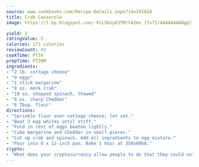 ```yaml
---
source: www.cookbooks.com/Recipe-Details.aspx?id=341018
title: Crab Casserole
image: https://1.bp.blogspot.com/-PcL5DzyK3TM/YA2Hv_17v7I/AAAAAAAABgU/fyHeesSth_IZW9mL5lk6GxJO8cW8ksrGACLcBGAsYHQ/s320/12.png

yield: 2
ratingValue: 5
calories: 171 calories
reviewCount: 43
cookTime: PT1H
prepTime: PT39M
ingredients:
- "2 lb. cottage cheese"
- "9 eggs"
- "1 stick margarine"
- "8 oz. mock crab"
- "10 oz. chopped spinach, thawed"
- "8 oz. sharp Cheddar"
- "6 Tbsp. flour"
directions:
- "Sprinkle flour over cottage cheese; let set."
- "Beat 3 egg whites until stiff."
- "Fold in rest of eggs beaten lightly."
- "Cube margarine and Cheddar in small pieces."
- "Cut up crab and spinach. Add all ingredients to egg mixture."
- "Pour into 9 x 12-inch pan. Bake 1 hour at 350u00b0."
crypto:
- "What does your cryptocurrency allow people to do that they could not do otherwise, and how does it help them do existing tasks more quickly or cheaply?"
---
```

